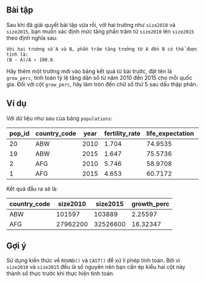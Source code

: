 ## Bài tập
Sau khi đã giải quyết bài tập vừa rồi, với hai trường như `size2010` và `size2015`, bạn muốn xác định mức tăng phần trăm từ `size2010` lên `size2015` theo định nghĩa sau:
```
Với hai trường số A và B, phần trăm tăng trưởng từ A đến B có thể được tính là:
(B - A)/A ∗ 100.0.
```
Hãy thêm một trường mới vào bảng kết quả từ bài trước, đặt tên là `grow_perc`, tính toán tỷ lệ tăng dân số từ năm 2010 đến 2015 cho mỗi quốc gia. Đối với cột `grow_perc`, hãy làm tròn đến chữ số thứ 5 sau dấu thập phân.

## Ví dụ
Với dữ liệu như sau của bảng `populations`:

pop_id	| country_code	| year	| fertility_rate	| life_expectation	| size
--------|---------------|-------|-----------------|-------------------|-----
20	| ABW	| 2010	| 1.704	| 74.9535	| 101597
19	| ABW	| 2015	| 1.647	| 75.5736	| 103889
2	| AFG	| 2010	| 5.746	| 58.9708	| 27962200
1	| AFG	| 2015	| 4.653	| 60.7172	| 32526600

Kết quả đầu ra sẽ là:

country_code	| size2010	| size2015	| growth_perc
--------------|-----------|-----------|------------
ABW	| 101597	| 103889	| 2.25597
AFG	| 27962200	| 32526600	| 16.32347

## Gợi ý
Sử dụng kiến thức về `ROUND()` và `CAST()` để xử lí phép tính toán. Bởi vì `size2010` và `size2015` đều là số nguyên nên bạn cần ép kiểu hai cột này thành số thực trước khi thực hiện tính toán.
